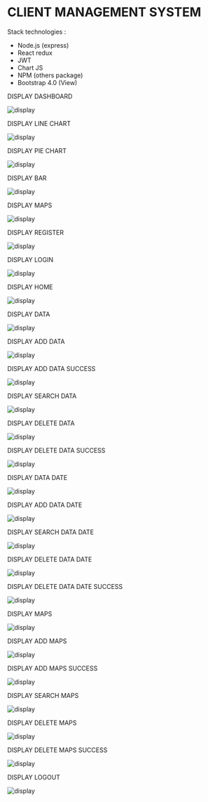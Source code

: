 # CLIENT MANAGEMENT SYSTEM

Stack technologies :

- Node.js (express)
- React redux
- JWT
- Chart JS
- NPM (others package)
- Bootstrap 4.0 (View)

 DISPLAY DASHBOARD

![display](client/public/screenshot1.png)

 DISPLAY LINE CHART

![display](client/public/screenshot2.png)

 DISPLAY PIE CHART

![display](client/public/screenshot25.png)

 DISPLAY BAR

![display](client/public/screenshot27.png)

 DISPLAY MAPS

![display](client/public/screenshot4.png)

 DISPLAY REGISTER

![display](client/public/screenshot5.png)

 DISPLAY LOGIN

![display](client/public/screenshot6.png)

DISPLAY HOME

![display](client/public/screenshot7.png)


DISPLAY DATA

![display](client/public/screenshot8.png)


DISPLAY ADD DATA

![display](client/public/screenshot9.png)


DISPLAY ADD DATA SUCCESS

![display](client/public/screenshot10.png)


DISPLAY SEARCH DATA 

![display](client/public/screenshot11.png)


DISPLAY DELETE DATA 

![display](client/public/screenshot12.png)


DISPLAY DELETE DATA SUCCESS

![display](client/public/screenshot13.png)


DISPLAY DATA DATE

![display](client/public/screenshot14.png)


DISPLAY ADD DATA DATE

![display](client/public/screenshot15.png)

DISPLAY SEARCH DATA DATE

![display](client/public/screenshot16.png)


DISPLAY DELETE DATA DATE

![display](client/public/screenshot17.png)


DISPLAY DELETE DATA DATE SUCCESS

![display](client/public/screenshot18.png)

DISPLAY MAPS

![display](client/public/screenshot19.png)

DISPLAY ADD MAPS

![display](client/public/screenshot20.png)

DISPLAY ADD MAPS SUCCESS

![display](client/public/screenshot21.png)

DISPLAY SEARCH MAPS

![display](client/public/screenshot22.png)

DISPLAY DELETE MAPS

![display](client/public/screenshot23.png)

DISPLAY DELETE MAPS SUCCESS

![display](client/public/screenshot24.png)

DISPLAY LOGOUT

![display](client/public/screenshot26.png)